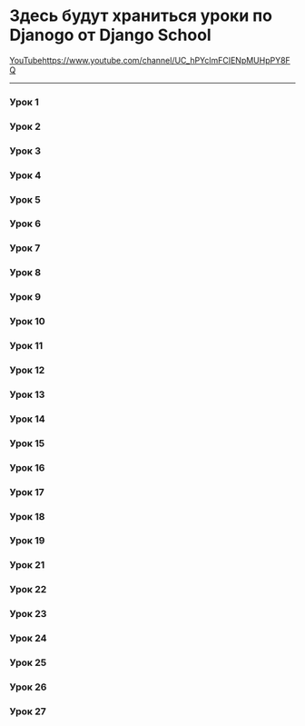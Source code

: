 # Здесь будут храниться уроки по Djanogo от Django School

  [YouTube](https://www.youtube.com/channel/UC_hPYclmFCIENpMUHpPY8FQ)https://www.youtube.com/channel/UC_hPYclmFCIENpMUHpPY8FQ
  
  ---

### Урок 1
### Урок 2
### Урок 3
### Урок 4
### Урок 5
### Урок 6
### Урок 7
### Урок 8
### Урок 9
### Урок 10
### Урок 11
### Урок 12
### Урок 13
### Урок 14
### Урок 15
### Урок 16
### Урок 17
### Урок 18
### Урок 19
### Урок 21
### Урок 22
### Урок 23
### Урок 24
### Урок 25
### Урок 26
### Урок 27
